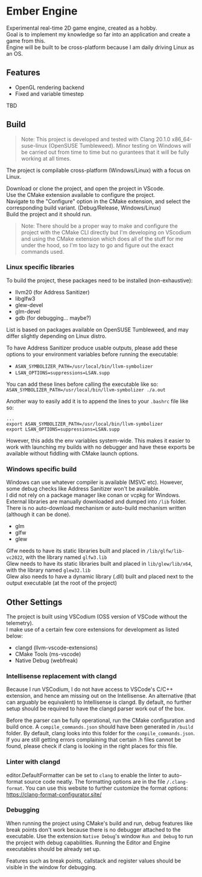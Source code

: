 # Ember Engine

Experimental real-time 2D game engine, created as a hobby.  
Goal is to implement my knowledge so far into an application and create a game from this.  
Engine will be built to be cross-platform because I am daily driving Linux as an OS.  

## Features

- OpenGL rendering backend
- Fixed and variable timestep

TBD

## Build
> Note: This project is developed and tested with Clang 20.1.0 x86_64-suse-linux (OpenSUSE Tumbleweed). Minor testing on Windows will be carried out from time to time but no gurantees that it will be fully working at all times.

The project is compilable cross-platform (Windows/Linux) with a focus on Linux.

Download or clone the project, and open the project in VScode.  
Use the CMake extension available to configure the project.  
Navigate to the "Configure" option in the CMake extension, and select the corresponding build variant. (Debug/Release, Windows/Linux)  
Build the project and it should run.  
> Note: There should be a proper way to make and configure the project with the CMake CLI directly but I'm developing on VScodium and using the CMake extension which does all of the stuff for me under the hood, so I'm too lazy to go and figure out the exact commands used.  

### Linux specific libraries
To build the project, these packages need to be installed (non-exhaustive):  
- llvm20 (for Address Sanitizer)
- libglfw3
- glew-devel
- glm-devel
- gdb (for debugging... maybe?)

List is based on packages available on OpenSUSE Tumbleweed, and may differ slightly depending on Linux distro. 

To have Address Sanitizer produce usable outputs, please add these options to your environment variables before running the executable:  
- `ASAN_SYMBOLIZER_PATH=/usr/local/bin/llvm-symbolizer`
- `LSAN_OPTIONS=suppressions=LSAN.supp`

You can add these lines before calling the executable like so: `ASAN_SYMBOLIZER_PATH=/usr/local/bin/llvm-symbolizer ./a.out`

Another way to easily add it is to append the lines to your `.bashrc` file like so:  
```
...
export ASAN_SYMBOLIZER_PATH=/usr/local/bin/llvm-symbolizer
export LSAN_OPTIONS=suppressions=LSAN.supp
```
However, this adds the env variables system-wide. This makes it easier to work with launching my builds with no debugger and have these exports be available without fiddling with CMake launch options.

### Windows specific build
Windows can use whatever compiler is available (MSVC etc). However, some debug checks like Address Sanitizer won't be available.  
I did not rely on a package manager like conan or vcpkg for Windows. External libraries are manually downloaded and dumped into `/lib` folder.  
There is no auto-download mechanism or auto-build mechanism written (although it can be done).  
- glm
- glfw
- glew

Glfw needs to have its static libraries built and placed in `/lib/glfw/lib-vc2022`, with the library named `glfw3.lib`  
Glew needs to have its static libraries built and placed in `lib/glew/lib/x64`, with the library named `glew32.lib`  
Glew also needs to have a dynamic library (.dll) built and placed next to the output executable (at the root of the project)

## Other Settings
The project is built using VSCodium (OSS version of VSCode without the telemetry).  
I make use of a certain few core extensions for development as listed below:  
- clangd (llvm-vscode-extensions)
- CMake Tools (ms-vscode)
- Native Debug (webfreak)

### Intellisense replacement with clangd
Because I run VSCodium, I do not have access to VSCode's C/C++ extension, and hence am missing out on the Intellisense. An alternative (that can arguably be equivalent) to Intellisense is clangd. By default, no further setup should be required to have the clangd parser work out of the box.  

Before the parser can be fully operational, run the CMake configuration and build once. A `compile_commands.json` should have been generated in `/build` folder. By default, clang looks into this folder for the `compile_commands.json`. If you are still getting errors complaining that certain .h files cannot be found, please check if clang is looking in the right places for this file. 

### Linter with clangd
editor.DefaultFormatter can be set to `clang` to enable the linter to auto-format source code neatly. The formatting options are in the file `/.clang-format`. You can use this website to further customize the format options: https://clang-format-configurator.site/  

### Debugging
When running the project using CMake's build and run, debug features like break points don't work because there is no debugger attached to the executable. Use the extension `Native Debug`'s window `Run and Debug` to run the project with debug capabilities. Running the Editor and Engine executables should be already set up.  

Features such as break points, callstack and register values should be visible in the window for debugging.